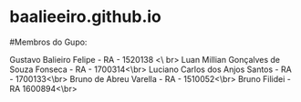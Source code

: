 # baalieeiro.github.io

#Membros do Gupo: 

Gustavo Balieiro Felipe - RA - 1520138 <\ br>
Luan Millian Gonçalves de Souza Fonseca - RA - 1700314<\br>
Luciano Carlos dos Anjos Santos - RA - 1700133<\br>
Bruno de Abreu Varella - RA - 1510052<\br>
Bruno Filidei - RA 1600894<\br>
